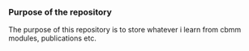 ### Purpose of the repository
The purpose of this repository is to store whatever i learn from cbmm modules, publications etc.
